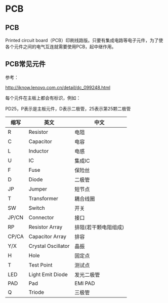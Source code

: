 # PCB 

## PCB

Printed circuit board（PCB）印刷线路版。只要有集成电路等电子元件，为了使各个元件之间的电气互连就需要使用PCB，起中继作用。

## PCB常见元件

参考：

http://iknow.lenovo.com.cn/detail/dc_099248.html

每个元件在主板上都会有标识，例如：

PD25，P表示是主板元件，D表示二极管，25表示第25颗二极管

| 缩写  | 英文               | 中文                 |
| ----- | ------------------ | -------------------- |
| R     | Resistor           | 电阻                 |
| C     | Capacitor          | 电容                 |
| L     | Inductor           | 电感                 |
| U     | IC                 | 集成IC               |
| F     | Fuse               | 保险丝               |
| D     | Diode              | 二极管               |
| JP    | Jumper             | 短节点               |
| T     | Transformer        | 耦合线圈             |
| SW    | Switch             | 开关                 |
| JP/CN | Connector          | 接口                 |
| RP    | Resistor Array     | 排阻(若干颗电阻组成) |
| CP/CA | Capacitor Array    | 排容                 |
| Y/X   | Crystal Oscillator | 晶振                 |
| H     | Hole               | 固定点               |
| T     | Test Point         | 测试点               |
| LED   | Light Emit Diode   | 发光二极管           |
| PAD   | Pad                | EMI PAD              |
| Q     | Triode             | 三极管               |









